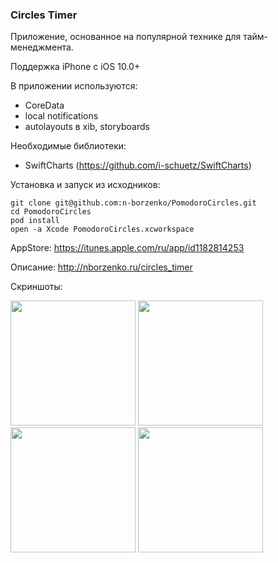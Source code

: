 ### Circles Timer

Приложение, основанное на популярной технике для тайм-менеджмента.

Поддержка iPhone с iOS 10.0+

В приложении используются:
- CoreData
- local notifications
- autolayouts в xib, storyboards

Необходимые библиотеки: 

- SwiftCharts (https://github.com/i-schuetz/SwiftCharts)

Установка и запуск из исходников:

```
git clone git@github.com:n-borzenko/PomodoroCircles.git
cd PomodoroCircles
pod install
open -a Xcode PomodoroCircles.xcworkspace
```

AppStore: https://itunes.apple.com/ru/app/id1182814253

Описание: http://nborzenko.ru/circles_timer

Скриншоты: 

<img src="http://nborzenko.ru/public/circles_timer/github/1.png" width="200">
<img src="http://nborzenko.ru/public/circles_timer/github/2.png" width="200">
<img src="http://nborzenko.ru/public/circles_timer/github/3.png" width="200">
<img src="http://nborzenko.ru/public/circles_timer/github/4.png" width="200">
